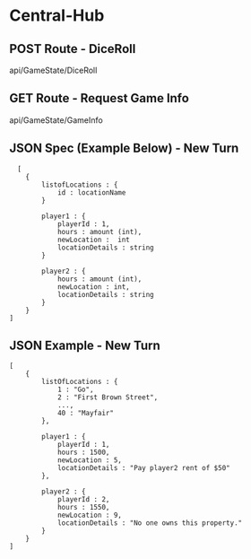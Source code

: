 # Central-Hub

## POST Route - DiceRoll

api/GameState/DiceRoll


## GET Route - Request Game Info

api/GameState/GameInfo


## JSON Spec (Example Below) - New Turn

```
  [
	{
		listofLocations : {
			id : locationName
		}
	
		player1 : {
			playerId : 1,
			hours : amount (int),
			newLocation :  int
			locationDetails : string	
		}

		player2 : {
			hours : amount (int),
			newLocation : int,
			locationDetails : string
		}
	}	
]
```
## JSON Example - New Turn

```
[
	{
		listOfLocations : {
			1 : "Go",
			2 : "First Brown Street",
			...,
			40 : "Mayfair"
		},
		
		player1 : {
			playerId : 1,
			hours : 1500,
			newLocation : 5,
			locationDetails : "Pay player2 rent of $50"
		},
		
		player2 : {
			playerId : 2,
			hours : 1550,
			newLocation : 9,
			locationDetails : "No one owns this property."
		}
	}
]
```
